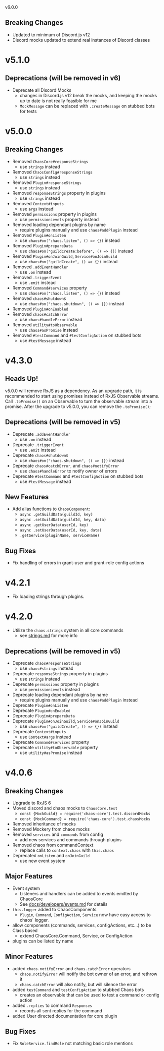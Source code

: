 v6.0.0

Breaking Changes
----------------
- Updated to minimum of Discord.js v12
- Discord mocks updated to extend real instances of Discord classes

v5.1.0
======

Deprecations (will be removed in v6)
----------------------------
- Deprecate all Discord Mocks
    - changes in Discord.js v12 break the mocks, and keeping the mocks up to 
        date is not really feasible for me
    - `MockMessage` can be replaced with `.createMessage` on stubbed bots for
        tests 

v5.0.0
======

Breaking Changes
----------------
- Removed `ChaosCore#responseStrings`
    - use `strings` instead
- Removed `ChaosConfig#responseStrings`
    - use `strings` instead
- Removed `Plugin#responseStrings`
    - use `strings` instead
- Removed `responseStrings` property in plugins
    - use `strings` instead
- Removed `Context#inputs`
    - use `args` instead
- Removed `permissions` property in plugins
    - use `permissionLevels` property instead
- Removed loading dependant plugins by name
    - require plugins manually and use `chaos#addPlugin` instead
- Removed `Plugin#onListen`
    - use `chaos#on("chaos.listen", () => {})` instead
- Removed `Plugin#prepareData`
    - use `chaos#on("guildCreate:before", () => {})` instead
- Removed `Plugin#onJoinGuild`, `Service#onJoinGuild`
    - use `chaos#on("guildCreate", () => {})` instead
- Removed `.addEventHandler`
    - use `.on` instead
- Removed `.triggerEvent`
    - use `.emit` instead
- Removed `Command#services` property
    - use `chaos#on("chaos.listen", () => {})` instead
- Removed `chaos#shutdown$`
    - use `chaos#on("chaos.shutdown", () => {})` instead
- Removed `Plugin#onEnabled`
- Removed `chaos#catchError`
    - use `chaos#handleError` instead
- Removed `utility#toObservable`
    - use `chaos#asPromise` instead
- Removed `#testCommand` and `#testConfigAction` on stubbed bots
    - use `#testMessage` instead

v4.3.0
======

Heads Up!
---------
v5.0.0 will remove RxJS as a dependency. As an upgrade path, it is recommended 
to start using promises instead of RxJS Observable streams. Call `.toPromise()` 
on an Observable to turn the observable stream into a promise. After the 
upgrade to v5.0.0, you can remove the `.toPromise()`;

Deprecations (will be removed in v5)
----------------------------
- Deprecate `.addEventHandler`
    - use `.on` instead
- Deprecate `.triggerEvent`
    - use `.emit` instead
- Deprecate `chaos#shutdown$`
    - use `chaos#on("chaos.shutdown", () => {})` instead
- Deprecate `chaos#catchError`, and `chaos#notifyError`
    - use `chaos#handleError` to notify owner of errors
- Deprecate `#testCommand` and `#testConfigAction` on stubbed bots
    - use `#testMessage` instead

New Features
------------
- Add alias functions to `ChaosComponent`:
    - `async .getGuildData(guildId, key)`
    - `async .setGuildData(guildId, key, data)`
    - `async .getUserData(userId, key)`
    - `async .setUserData(userId, key, data)`
    - `.getService(pluginName, serviceName)`
    
Bug Fixes
---------
- Fix handling of errors in grant-user and grant-role config actions


v4.2.1
======

- Fix loading strings through plugins.


v4.2.0
======

- Utilize the `chaos.strings` system in all core commands
    - see [strings.md](docs/developers/strings.md) for more info

Deprecations (will be removed in v5)
----------------------------
- Deprecate `chaos#responseStrings`
    - use `chaos#strings` instead
- Deprecate `responseStrings` property in plugins
    - use `strings` instead
- Deprecate `permissions` property in plugins
    - use `permissionLevels` instead
- Deprecate loading dependant plugins by name
    - require plugins manually and use `chaos#addPlugin` instead
- Deprecate `Plugin#onListen`
- Deprecate `Plugin#onEnabled`
- Deprecate `Plugin#prepareData`
- Deprecate `Plugin#onJoinGuild`, `Service#onJoinGuild`
    - use `chaos#on("guildCreate", () => {})` instead
- Deprecate `Context#inputs`
    - use `Context#args` instead
- Deprecate `Command#services` property
- Deprecate `utility#toObservable` property
    - use `utility#asPromise` instead

v4.0.6
======

Breaking Changes
----------------
- Upgrade to RxJS 6
- Moved discord and chaos mocks to `ChaosCore.test`
    - `const {MockGuild} = require('chaos-core').test.discordMocks`
    - `const {MockCommand} = require('chaos-core').test.chaosMocks`
- Removed inheritance of mocks 
- Removed Mockery from chaos mocks
- Removed `services` and `commands` from config
    - add new services and commands through plugins
- Removed chaos from commandContext
    - replace calls to `context.chaos` with `this.chaos`
- Deprecated `onListen` and `onJoinGuild`
    - use new event system
    
Major Features
--------------
- Event system
    - Listeners and handlers can be added to events emitted by ChaosCore
    - See [docs/developers/events.md](./docs/developers/events.md) for details
- `this.logger` added to ChaosComponents
    - `Plugin`, `Command`, `ConfigAction`, `Service` now have easy access to
      chaos' logger.
- allow components (commands, services, configActions, etc...) to be Class based
  - extend ChaosCore.Command, Service, or ConfigAction
- plugins can be listed by name

Minor Features
--------------
- added `chaos.notifyError` and `chaos.catchError` operators
    - `chaos.notifyError` will notify the bot owner of an error, and rethrow it
    - `chaos.catchError` will also notify, but will silence the error
- added `testCommand` and `testConfigAction` to stubbed Chaos bots
    - creates an observable that can be used to test a command or config action
- added `.replies` to command `Responses`
    - records all sent replies for the command
- added User directed documentation for core plugin

Bug Fixes
---------
- Fix `RoleService.findRole` not matching basic role mentions 
